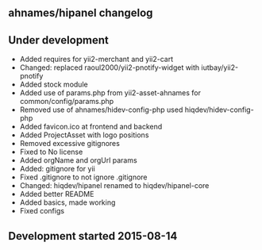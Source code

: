ahnames/hipanel changelog
-------------------------

## Under development

- Added requires for yii2-merchant and yii2-cart
- Changed: replaced raoul2000/yii2-pnotify-widget with iutbay/yii2-pnotify
- Added stock module
- Added use of params.php from yii2-asset-ahnames for common/config/params.php
- Removed use of ahnames/hidev-config-php used hiqdev/hidev-config-php
- Added favicon.ico at frontend and backend
- Added ProjectAsset with logo positions
- Removed excessive gitignores
- Fixed to No license
- Added orgName and orgUrl params
- Added: gitignore for yii
- Fixed .gitignore to not ignore .gitignore
- Changed: hiqdev/hipanel renamed to hiqdev/hipanel-core
- Added better README
- Added basics, made working
- Fixed configs

## Development started 2015-08-14

